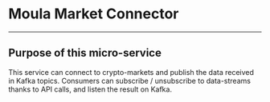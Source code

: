 # Moula Market Connector    
__________________________________________ 

## Purpose of this micro-service  

This service can connect to crypto-markets and publish the data received in Kafka topics.
Consumers can subscribe / unsubscribe to data-streams thanks to API calls, and listen the result on Kafka.



